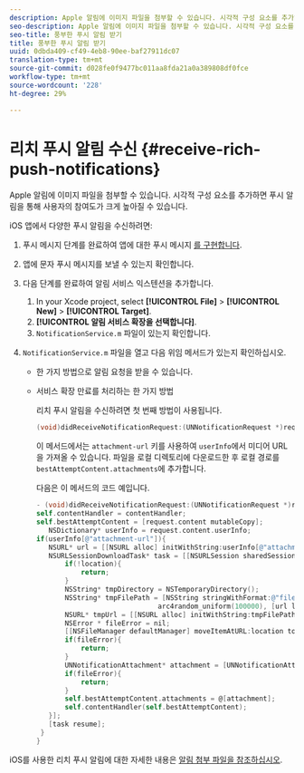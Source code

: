 ```yaml
---
description: Apple 알림에 이미지 파일을 첨부할 수 있습니다. 시각적 구성 요소를 추가하면 푸시 알림을 통해 사용자의 참여도가 크게 높아질 수 있습니다.
seo-description: Apple 알림에 이미지 파일을 첨부할 수 있습니다. 시각적 구성 요소를 추가하면 푸시 알림을 통해 사용자의 참여도가 크게 높아질 수 있습니다.
seo-title: 풍부한 푸시 알림 받기
title: 풍부한 푸시 알림 받기
uuid: 0dbda409-cf49-4eb8-90ee-baf27911dc07
translation-type: tm+mt
source-git-commit: d028fe0f9477bc011aa8fda21a0a389808df0fce
workflow-type: tm+mt
source-wordcount: '228'
ht-degree: 29%

---
```



# 리치 푸시 알림 수신 {#receive-rich-push-notifications}

Apple 알림에 이미지 파일을 첨부할 수 있습니다. 시각적 구성 요소를 추가하면 푸시 알림을 통해 사용자의 참여도가 크게 높아질 수 있습니다.

iOS 앱에서 다양한 푸시 알림을 수신하려면:

1. 푸시 메시지 단계를 완료하여 앱에 대한 푸시 메시지 [를 구현합니다](/help/ios/messaging-main/push-messaging/push-messaging.md).
1. 앱에 문자 푸시 메시지를 보낼 수 있는지 확인합니다.
1. 다음 단계를 완료하여 알림 서비스 익스텐션을 추가합니다.

   1. In your Xcode project, select  **[!UICONTROL File]** > **[!UICONTROL New]** > **[!UICONTROL Target]**.
   1. **[!UICONTROL 알림 서비스 확장을 선택합니다]**.
   1. `NotificationService.m` 파일이 있는지 확인합니다.

1. `NotificationService.m` 파일을 열고 다음 위임 메서드가 있는지 확인하십시오.

   * 한 가지 방법으로 알림 요청을 받을 수 있습니다.
   * 서비스 확장 만료를 처리하는 한 가지 방법

      리치 푸시 알림을 수신하려면 첫 번째 방법이 사용됩니다.

      ```objective-c
      (void)didReceiveNotificationRequest:(UNNotificationRequest *)request withContentHandler:(void (^)(UNNotificationContent *contentToDeliver))contentHandler;
      ```

      이 메서드에서는 `attachment-url` 키를 사용하여 `userInfo`에서 미디어 URL을 가져올 수 있습니다. 파일을 로컬 디렉토리에 다운로드한 후 로컬 경로를 `bestAttemptContent.attachments`에 추가합니다.

      다음은 이 메서드의 코드 예입니다.

      ```objective-c
      - (void)didReceiveNotificationRequest:(UNNotificationRequest *)request withContentHandler:(void (^)(UNNotificationContent * _Nonnull))contentHandler {
      self.contentHandler = contentHandler;
      self.bestAttemptContent = [request.content mutableCopy];
         NSDictionary* userInfo = request.content.userInfo;
      if(userInfo[@"attachment-url"]){
         NSURL* url = [[NSURL alloc] initWithString:userInfo[@"attachment-url"]];
         NSURLSessionDownloadTask* task = [[NSURLSession sharedSession] downloadTaskWithURL:url completionHandler:^(NSURL * _Nullable location, NSURLResponse * _Nullable response, NSError * _Nullable error) {
             if(!location){
                 return;
             }
             NSString* tmpDirectory = NSTemporaryDirectory();
             NSString* tmpFilePath = [NSString stringWithFormat:@"file://%@%d%d%@", tmpDirectory, arc4random_uniform(100000),
                                    arc4random_uniform(100000), [url lastPathComponent]];
             NSURL* tmpUrl = [[NSURL alloc] initWithString:tmpFilePath];
             NSError * fileError = nil;
             [[NSFileManager defaultManager] moveItemAtURL:location toURL:tmpUrl error:&amp;fileError];
             if(fileError){
                 return;
             }
             UNNotificationAttachment* attachment = [UNNotificationAttachment attachmentWithIdentifier:@"video" URL:tmpUrl options:nil error:&amp;fileError];
             if(fileError){
                 return;
             }
             self.bestAttemptContent.attachments = @[attachment];
             self.contentHandler(self.bestAttemptContent);
         }];
         [task resume];
       }
      }
      ```


iOS를 사용한 리치 푸시 알림에 대한 자세한 내용은 [알림 첨부 파일을 참조하십시오](https://developer.apple.com/documentation/usernotifications/unnotificationattachment).
